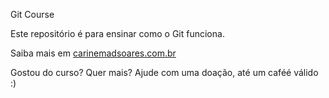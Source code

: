 Git Course

Este repositório é para ensinar como o Git funciona.

Saiba mais em [carinemadsoares.com.br](http://carinemadsoares.com.br)

Gostou do curso? Quer mais? Ajude com uma doação, até um caféé válido :)
